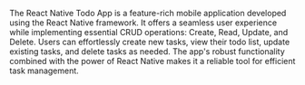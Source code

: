 The React Native Todo App is a feature-rich mobile application developed using the React Native framework. It offers a seamless user experience while implementing essential CRUD operations: Create, Read, Update, and Delete. Users can effortlessly create new tasks, view their todo list, update existing tasks, and delete tasks as needed. The app's robust functionality combined with the power of React Native makes it a reliable tool for efficient task management.